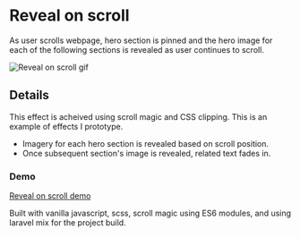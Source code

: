 # Reveal on scroll

As user scrolls webpage, hero section is pinned and the hero image for each of the following sections is revealed as user continues to scroll.

![Reveal on scroll gif](resources/revealOnScroll.gif)


## Details
This effect is acheived using scroll magic and CSS clipping. This is an example of effects I prototype.

* Imagery for each hero section is revealed based on scroll position.
* Once subsequent section's image is revealed, related text fades in.


### Demo

[Reveal on scroll demo](https://bournecreative.github.io/bournecreative.revealOnScroll.io/)

Built with vanilla javascript, scss, scroll magic using ES6 modules, and using laravel mix for the project build.
